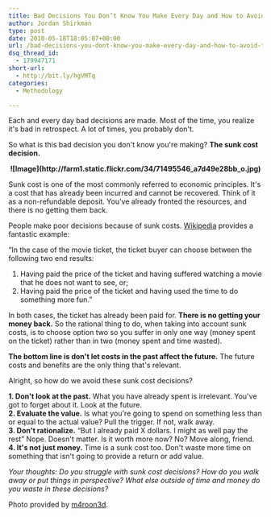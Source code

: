 ```yaml
---
title: Bad Decisions You Don’t Know You Make Every Day and How to Avoid Them
author: Jordan Shirkman
type: post
date: 2010-05-18T18:05:07+00:00
url: /bad-decisions-you-dont-know-you-make-every-day-and-how-to-avoid-them/
dsq_thread_id:
  - 179947171
short-url:
  - http://bit.ly/hgVMTq
categories:
  - Methodology

---
```

Each and every day bad decisions are made. Most of the time, you realize it's bad in retrospect. A lot of times, you probably don't.

So what is this bad decision you don't know you're making? **The sunk cost decision.**

<p style="text-align: center;">
  <strong>![Image](http://farm1.static.flickr.com/34/71495546_a7d49e28bb_o.jpg)<br /> </strong>
</p>

Sunk cost is one of the most commonly referred to economic principles. It's a cost that has already been incurred and cannot be recovered. Think of it as a non-refundable deposit. You've already fronted the resources, and there is no getting them back.

People make poor decisions because of sunk costs. [Wikipedia](http://en.wikipedia.org/wiki/Sunk_costs) provides a fantastic example:

&#8220;In the case of the movie ticket, the ticket buyer can choose between the following two end results:  
1. Having paid the price of the ticket and having suffered watching a movie that he does not want to see, or;  
2. Having paid the price of the ticket and having used the time to do something more fun.&#8221;

In both cases, the ticket has already been paid for. **There is no getting your money back.** So the rational thing to do, when taking into account sunk costs, is to choose option two so you suffer in only one way (money spent on the ticket) rather than in two (money spent and time wasted).

**The bottom line is don't let costs in the past affect the future.** The future costs and benefits are the only thing that's relevant.

Alright, so how do we avoid these sunk cost decisions?

**1. Don't look at the past.** What you have already spent is irrelevant. You've got to forget about it. Look at the future.  
 **2. Evaluate the value.** Is what you're going to spend on something less than or equal to the actual value? Pull the trigger. If not, walk away.  
 **3. Don't rationalize.** &#8220;But I already paid X dollars. I might as well pay the rest&#8221; Nope. Doesn't matter. Is it worth more now? No? Move along, friend.  
 **4. It's not just money.** Time is a sunk cost too. Don't waste more time on something that isn't going to provide a return or add value.

_Your thoughts: Do you struggle with sunk cost decisions? How do you walk away or put things in perspective? What else outside of time and money do you waste in these decisions?_

Photo provided by [m4roon3d](http://www.flickr.com/photos/mar00ned/).
